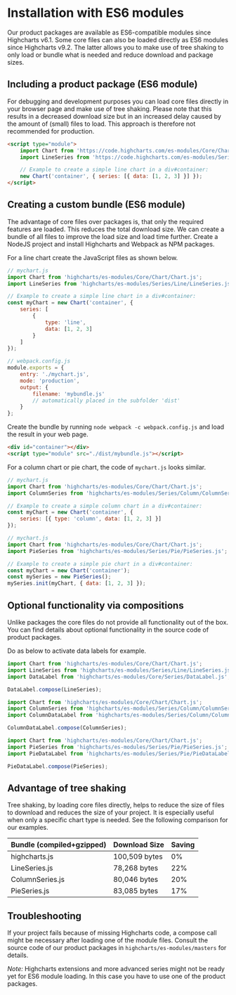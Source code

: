 # Installation with ES6 modules

Our product packages are available as ES6-compatible modules since
Highcharts v6.1. Some core files can also be loaded directly as ES6 modules
since Highcharts v9.2. The latter allows you to make use of tree shaking to only
load or bundle what is needed and reduce download and package sizes.

## Including a product package (ES6 module)

For debugging and development purposes you can load core files directly in your
browser page and make use of tree shaking. Please note that this results in a
decreased download size but in an increased delay caused by the amount of
(small) files to load. This approach is therefore not recommended for
production.

```html
<script type="module">
    import Chart from 'https://code.highcharts.com/es-modules/Core/Chart/Chart.js';
    import LineSeries from 'https://code.highcharts.com/es-modules/Series/Line/LineSeries.js';

    // Example to create a simple line chart in a div#container:
    new Chart('container', { series: [{ data: [1, 2, 3] }] });
</script>
```

## Creating a custom bundle (ES6 module)

The advantage of core files over packages is, that only the required features
are loaded. This reduces the total download size. We can create a bundle of all
files to improve the load size and load time further. Create a NodeJS project
and install Highcharts and Webpack as NPM packages.

For a line chart create the JavaScript files as shown below.

```js
// mychart.js
import Chart from 'highcharts/es-modules/Core/Chart/Chart.js';
import LineSeries from 'highcharts/es-modules/Series/Line/LineSeries.js';

// Example to create a simple line chart in a div#container:
const myChart = new Chart('container', {
    series: [
        {
            type: 'line',
            data: [1, 2, 3]
        }
    ]
});
```

```js
// webpack.config.js
module.exports = {
    entry: './mychart.js',
    mode: 'production',
    output: {
        filename: 'mybundle.js'
        // automatically placed in the subfolder 'dist'
    }
};
```

Create the bundle by running `node webpack -c webpack.config.js` and load the
result in your web page.

```html
<div id="container"></div>
<script type="module" src="./dist/mybundle.js"></script>
```

For a column chart or pie chart, the code of `mychart.js` looks similar.

```js
// mychart.js
import Chart from 'highcharts/es-modules/Core/Chart/Chart.js';
import ColumnSeries from 'highcharts/es-modules/Series/Column/ColumnSeries.js';

// Example to create a simple column chart in a div#container:
const myChart = new Chart('container', {
    series: [{ type: 'column', data: [1, 2, 3] }]
});
```

```js
// mychart.js
import Chart from 'highcharts/es-modules/Core/Chart/Chart.js';
import PieSeries from 'highcharts/es-modules/Series/Pie/PieSeries.js';

// Example to create a simple pie chart in a div#container:
const myChart = new Chart('container');
const mySeries = new PieSeries();
mySeries.init(myChart, { data: [1, 2, 3] });
```

## Optional functionality via compositions

Unlike packages the core files do not provide all functionality out of the box.
You can find details about optional functionality in the source code of product
packages.

Do as below to activate data labels for example.

```js
import Chart from 'highcharts/es-modules/Core/Chart/Chart.js';
import LineSeries from 'highcharts/es-modules/Series/Line/LineSeries.js';
import DataLabel from 'highcharts/es-modules/Core/Series/DataLabel.js';

DataLabel.compose(LineSeries);
```

```js
import Chart from 'highcharts/es-modules/Core/Chart/Chart.js';
import ColumnSeries from 'highcharts/es-modules/Series/Column/ColumnSeries.js';
import ColumnDataLabel from 'highcharts/es-modules/Series/Column/ColumnDataLabel.js';

ColumnDataLabel.compose(ColumnSeries);
```

```js
import Chart from 'highcharts/es-modules/Core/Chart/Chart.js';
import PieSeries from 'highcharts/es-modules/Series/Pie/PieSeries.js';
import PieDataLabel from 'highcharts/es-modules/Series/Pie/PieDataLabel.js';

PieDataLabel.compose(PieSeries);
```

## Advantage of tree shaking

Tree shaking, by loading core files directly, helps to reduce the size of files
to download and reduces the size of your project. It is especially useful when
only a specific chart type is needed. See the following comparison for our
examples.

| Bundle (compiled+gzipped) | Download Size | Saving |
| ------------------------- | ------------- | ------ |
| highcharts.js             | 100,509 bytes | 0%     |
| LineSeries.js             | 78,268 bytes  | 22%    |
| ColumnSeries.js           | 80,046 bytes  | 20%    |
| PieSeries.js              | 83,085 bytes  | 17%    |

## Troubleshooting

If your project fails because of missing Highcharts code, a compose call
might be necessary after loading one of the module files. Consult the source
code of our product packages in `highcharts/es-modules/masters` for details.

_Note:_ Highcharts extensions and more advanced series might not be ready yet
for ES6 module loading. In this case you have to use one of the product
packages.
